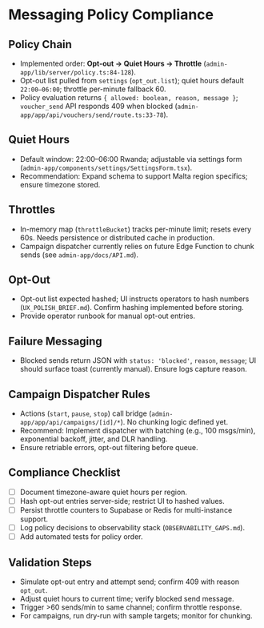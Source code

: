# Messaging Policy Compliance

## Policy Chain

- Implemented order: **Opt-out → Quiet Hours → Throttle**
  (`admin-app/lib/server/policy.ts:84-128`).
- Opt-out list pulled from `settings` (`opt_out.list`); quiet hours default
  `22:00–06:00`; throttle per-minute fallback 60.
- Policy evaluation returns `{ allowed: boolean, reason, message }`;
  `voucher_send` API responds 409 when blocked
  (`admin-app/app/api/vouchers/send/route.ts:33-78`).

## Quiet Hours

- Default window: 22:00–06:00 Rwanda; adjustable via settings form
  (`admin-app/components/settings/SettingsForm.tsx`).
- Recommendation: Expand schema to support Malta region specifics; ensure
  timezone stored.

## Throttles

- In-memory map (`throttleBucket`) tracks per-minute limit; resets every 60s.
  Needs persistence or distributed cache in production.
- Campaign dispatcher currently relies on future Edge Function to chunk sends
  (see `admin-app/docs/API.md`).

## Opt-Out

- Opt-out list expected hashed; UI instructs operators to hash numbers
  (`UX_POLISH_BRIEF.md`). Confirm hashing implemented before storing.
- Provide operator runbook for manual opt-out entries.

## Failure Messaging

- Blocked sends return JSON with `status: 'blocked'`, `reason`, `message`; UI
  should surface toast (currently manual). Ensure logs capture reason.

## Campaign Dispatcher Rules

- Actions (`start`, `pause`, `stop`) call bridge
  (`admin-app/app/api/campaigns/[id]/*`). No chunking logic defined yet.
- Recommend: Implement dispatcher with batching (e.g., 100 msgs/min),
  exponential backoff, jitter, and DLR handling.
- Ensure retriable errors, opt-out filtering before queue.

## Compliance Checklist

- [ ] Document timezone-aware quiet hours per region.
- [ ] Hash opt-out entries server-side; restrict UI to hashed values.
- [ ] Persist throttle counters to Supabase or Redis for multi-instance support.
- [ ] Log policy decisions to observability stack (`OBSERVABILITY_GAPS.md`).
- [ ] Add automated tests for policy order.

## Validation Steps

- Simulate opt-out entry and attempt send; confirm 409 with reason `opt_out`.
- Adjust quiet hours to current time; verify blocked send message.
- Trigger >60 sends/min to same channel; confirm throttle response.
- For campaigns, run dry-run with sample targets; monitor for chunking.
